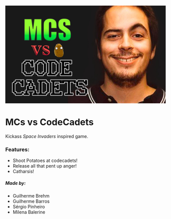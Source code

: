 ![alt text](./logo.png "Logo Title Text 1")

# MCs vs CodeCadets


Kickass _Space Invaders_ inspired game.

### Features:

  - Shoot Potatoes at codecadets!
  - Release all that pent up anger!
  - Catharsis!


##### Made by:

- Guilherme Brehm
- Guilherme Barros
- Sérgio Pinheiro
- Milena Balerine
